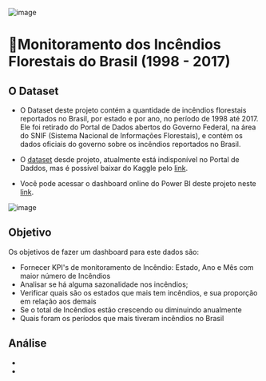 ![image](https://github.com/user-attachments/assets/558b3152-b4fc-42a0-82f1-5ed56413e704)


# 🌳Monitoramento dos Incêndios Florestais do Brasil (1998 - 2017)

## O Dataset
- O Dataset deste projeto contém a quantidade de incêndios florestais reportados no Brasil, por estado e por ano, no período de 1998 até 2017. Ele foi retirado do Portal de Dados abertos do Governo Federal, na área do SNIF (Sistema Nacional de Informações Florestais), e contém os dados oficiais do governo sobre os incêndios reportados no Brasil.
- O [dataset](https://github.com/massis93/Projetos_Analise_Dados/blob/main/PowerBI/Monitoramento%20Inc%C3%AAndios%20Brasil/amazon.csv) desde projeto, atualmente está indisponível no Portal de Daddos, mas é possível baixar do Kaggle pelo [link](https://www.kaggle.com/datasets/gustavomodelli/forest-fires-in-brazil).

- Você pode acessar o dashboard online do Power BI deste projeto neste [link](https://app.powerbi.com/view?r=eyJrIjoiYjMwN2FkM2QtODI4Mi00NjAzLTllOGYtYjQ0OTc4MzQ0MTQxIiwidCI6IjRmZDUyYzZkLTcwMDctNDc1NS04NWZhLTI1Zjg2ZTcxYWVjNyJ9&pageName=17555d02dad76584fa5e).




![image](https://github.com/user-attachments/assets/67eedba7-cc3a-418a-b4fd-dfd237362cfe)




## Objetivo
Os objetivos de fazer um dashboard para este dados são:
- Fornecer KPI's de monitoramento de Incêndio: Estado, Ano e Mês com maior número de Incêndios
- Analisar se há alguma sazonalidade nos incêndios;
- Verificar quais são os estados que mais tem incêndios, e sua proporção em relação aos demais
- Se o total de Incêndios estão crescendo ou diminuindo anualmente
- Quais foram os períodos que mais tiveram incêndios no Brasil



## Análise

- 
- 




